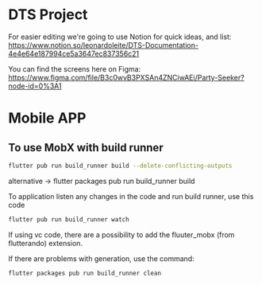 # DTS Project

For easier editing we're going to use Notion for quick ideas, and list:
https://www.notion.so/leonardoleite/DTS-Documentation-4e4e64e187994ce5a3647ec837356c21

You can find the screens here on Figma: https://www.figma.com/file/B3c0wvB3PXSAn4ZNCiwAEi/Party-Seeker?node-id=0%3A1

# Mobile APP

## To use MobX with build runner
```bash
flutter pub run build_runner build --delete-conflicting-outputs
```

alternative → flutter packages pub run build_runner build

To application listen any changes in the code and run build runner, use this code

```dart
flutter pub run build_runner watch
```

 If using vc code, there are a possibility to add the fluuter_mobx (from flutterando) extension.

If there are problems with generation, use the command:

```bash
flutter packages pub run build_runner clean
```